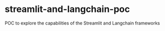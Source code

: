 # streamlit-and-langchain-poc
POC to explore the capabilities of the Streamlit and Langchain frameworks
